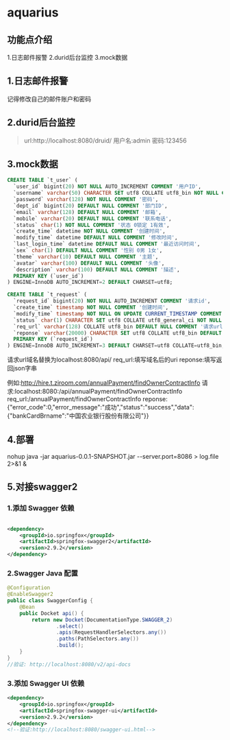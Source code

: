 # aquarius

## 功能点介绍

1.日志邮件报警
2.durid后台监控 
3.mock数据



## 1.日志邮件报警
记得修改自己的邮件账户和密码

## 2.durid后台监控 

> url:http://localhost:8080/druid/
> 用户名:admin
> 密码:123456

## 3.mock数据

```sql
CREATE TABLE `t_user` (
  `user_id` bigint(20) NOT NULL AUTO_INCREMENT COMMENT '用户ID',
  `username` varchar(50) CHARACTER SET utf8 COLLATE utf8_bin NOT NULL COMMENT '用户名',
  `password` varchar(128) NOT NULL COMMENT '密码',
  `dept_id` bigint(20) DEFAULT NULL COMMENT '部门ID',
  `email` varchar(128) DEFAULT NULL COMMENT '邮箱',
  `mobile` varchar(20) DEFAULT NULL COMMENT '联系电话',
  `status` char(1) NOT NULL COMMENT '状态 0锁定 1有效',
  `create_time` datetime NOT NULL COMMENT '创建时间',
  `modify_time` datetime DEFAULT NULL COMMENT '修改时间',
  `last_login_time` datetime DEFAULT NULL COMMENT '最近访问时间',
  `sex` char(1) DEFAULT NULL COMMENT '性别 0男 1女',
  `theme` varchar(10) DEFAULT NULL COMMENT '主题',
  `avatar` varchar(100) DEFAULT NULL COMMENT '头像',
  `description` varchar(100) DEFAULT NULL COMMENT '描述',
  PRIMARY KEY (`user_id`)
) ENGINE=InnoDB AUTO_INCREMENT=2 DEFAULT CHARSET=utf8;

CREATE TABLE `t_request` (
  `request_id` bigint(20) NOT NULL AUTO_INCREMENT COMMENT '请求id',
  `create_time` timestamp NOT NULL COMMENT '创建时间',
  `modify_time` timestamp NOT NULL ON UPDATE CURRENT_TIMESTAMP COMMENT '修改时间',
  `status` char(1) CHARACTER SET utf8 COLLATE utf8_general_ci NOT NULL COMMENT '状态 0锁定 1有效',
  `req_url` varchar(128) COLLATE utf8_bin DEFAULT NULL COMMENT '请求url',
  `reponse` varchar(20000) CHARACTER SET utf8 COLLATE utf8_bin DEFAULT NULL COMMENT '请求返回参数',
  PRIMARY KEY (`request_id`)
) ENGINE=InnoDB AUTO_INCREMENT=3 DEFAULT CHARSET=utf8 COLLATE=utf8_bin;
```

请求url域名替换为localhost:8080/api/
req_url:填写域名后的uri
reponse:填写返回json字串

例如:http://hire.t.ziroom.com/annualPayment/findOwnerContractInfo
请求:localhost:8080:/api/annualPayment/findOwnerContractInfo
req_url:/annualPayment/findOwnerContractInfo
reponse:{"error_code":0,"error_message":"成功","status":"success","data":{"bankCardBrname":"中国农业银行股份有限公司"}}

## 4.部署
nohup java -jar aquarius-0.0.1-SNAPSHOT.jar --server.port=8086  > log.file  2>&1 &



## 5.对接swagger2

### 1.添加 Swagger 依赖

```xml

<dependency>
    <groupId>io.springfox</groupId>
    <artifactId>springfox-swagger2</artifactId>
    <version>2.9.2</version>
</dependency>
```

### 2.Swagger Java 配置

```java
@Configuration
@EnableSwagger2
public class SwaggerConfig {
    @Bean
    public Docket api() {
        return new Docket(DocumentationType.SWAGGER_2)
                .select()
                .apis(RequestHandlerSelectors.any())
                .paths(PathSelectors.any())
                .build();
    }
}
//验证: http://localhost:8080/v2/api-docs
```

### 3.添加 Swagger UI 依赖

```xml
<dependency>
    <groupId>io.springfox</groupId>
    <artifactId>springfox-swagger-ui</artifactId>
    <version>2.9.2</version>
</dependency>
<!--验证:http://localhost:8080/swagger-ui.html-->
```

